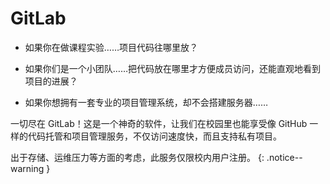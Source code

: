 ---
---

# GitLab

- 如果你在做课程实验……项目代码往哪里放？

- 如果你们是一个小团队……把代码放在哪里才方便成员访问，还能直观地看到项目的进展？

- 如果你想拥有一套专业的项目管理系统，却不会搭建服务器……

一切尽在 GitLab！这是一个神奇的软件，让我们在校园里也能享受像 GitHub 一样的代码托管和项目管理服务，不仅访问速度快，而且支持私有项目。

<!-- <https://git.lug.ustc.edu.cn/>S -->

<i class="fas fa-fw fa-exclamation-circle"></i> 出于存储、运维压力等方面的考虑，此服务仅限校内用户注册。
{: .notice--warning }

